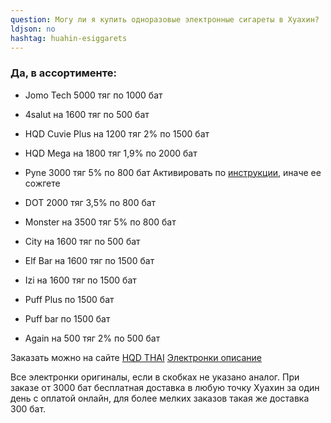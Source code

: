 ```yaml
---
question: Могу ли я купить одноразовые электронные сигареты в Хуахин?
ldjson: no
hashtag: huahin-esiggarets
---
```



### Да, в ассортименте:

* Jomo Tech 5000 тяг по 1000 бат

* 4salut на 1600 тяг по 500 бат

* HQD Cuvie Plus на 1200 тяг 2% по 1500 бат

* HQD Mega на 1800 тяг 1,9% по 2000 бат

* Pyne 3000 тяг 5% по 800 бат  Активировать по [инструкции](https://savepearlharbor.com/?p=330334), иначе ее сожгете 

* DOT 2000 тяг 3,5% по 800 бат

* Monster  на 3500 тяг 5% по 800 бат

* City на 1600 тяг по 500 бат

* Elf Bar на 1600 тяг по 1500 бат

* Izi на 1600 тяг по 1500 бат

* Puff Plus по 1500 бат

* Puff bar по 1500 бат

* Again на 500 тяг 2% по 500 бат 

Заказать можно на сайте [HQD THAI](https://hqdthai.ru/elektronki/)
[Электронки описание](https://savepearlharbor.com/?p=328054)


   Все электронки оригиналы, если в скобках не указано аналог.  При заказе от 3000 бат бесплатная доставка в любую точку Хуахин за один день с оплатой онлайн, для более мелких заказов такая же доставка 300 бат. 
